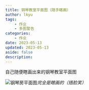 ```yaml
---
title: 钢琴教室平面图（随手瞎画）
author: lkyu
tags:
    - 作业
    - 多图警告
categories:
    - 作业
date: 2023-05-13
updated: 2023-05-13
aside: false
description:
---
```


自己随便瞎画出来的钢琴教室平面图

<!-- more -->

![钢琴房平面图](https://pic2.imgdb.cn/item/645e65ae0d2dde577726ca96.png)_完全是瞎画的（捂脸笑）_

